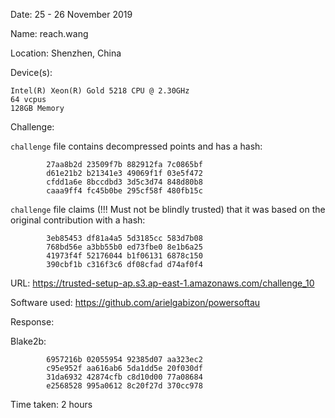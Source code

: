 Date: 25 - 26 November 2019

Name:  reach.wang

Location: Shenzhen, China

Device(s):

```
Intel(R) Xeon(R) Gold 5218 CPU @ 2.30GHz
64 vcpus
128GB Memory
```

Challenge:

`challenge` file contains decompressed points and has a hash:

```
		27aa8b2d 23509f7b 882912fa 7c0865bf 
		d61e21b2 b21341e3 49069f1f 03e5f472 
		cfdd1a6e 8bccdbd3 3d5c3d74 848d80b8 
		caaa9ff4 fc45b0be 295cf58f 480fb15c 
```

`challenge` file claims (!!! Must not be blindly trusted) that it was based on the original contribution with a hash:

```
		3eb85453 df81a4a5 5d3185cc 583d7b08 
		768bd56e a3bb55b0 ed73fbe0 8e1b6a25 
		41973f4f 52176044 b1f06131 6878c150 
		390cbf1b c316f3c6 df08cfad d74af0f4 
```

URL: https://trusted-setup-ap.s3.ap-east-1.amazonaws.com/challenge_10

Software used: https://github.com/arielgabizon/powersoftau

Response:

Blake2b:
```
        6957216b 02055954 92385d07 aa323ec2
		c95e952f aa616ab6 5da1dd5e 20f030df 
		31da6932 42874cfb c8d10d00 77a08684 
		e2568528 995a0612 8c20f27d 370cc978
```

Time taken: 2 hours
